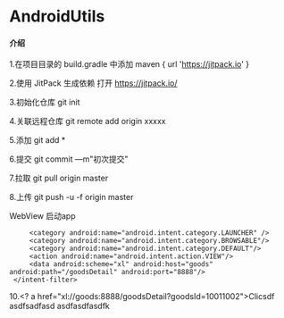 # AndroidUtils

#### 介绍

1.在项目目录的 build.gradle  中添加   maven { url 'https://jitpack.io' }

2.使用 JitPack 生成依赖 打开 https://jitpack.io/


3.初始化仓库 git init

4.关联远程仓库 git remote add origin xxxxx

5.添加 git add *

6.提交 git commit —m"初次提交"

7.拉取 git pull origin master

8.上传 git push -u -f origin master

WebView 启动app
   <activity android:name=".guide.WelComeActivity">
     <intent-filter>
         <action android:name="android.intent.action.MAIN" />

         <category android:name="android.intent.category.LAUNCHER" />
         <category android:name="android.intent.category.BROWSABLE"/>
         <category android:name="android.intent.category.DEFAULT"/>
         <action android:name="android.intent.action.VIEW"/>
         <data android:scheme="xl" android:host="goods" android:path="/goodsDetail" android:port="8888"/>
     </intent-filter>
 </activity>
 
10.<? a href="xl://goods:8888/goodsDetail?goodsId=10011002">Clicsdf asdfsadfasd asdfasdfasdfk

